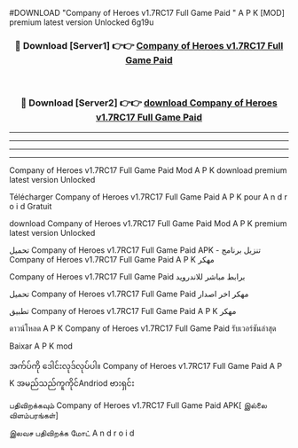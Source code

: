 #DOWNLOAD "Company of Heroes v1.7RC17 Full Game Paid " A P K [MOD] premium latest version Unlocked 6g19u 



<div align="center">

<h3>🔴 Download [Server1] 👉👉 <a href="https://apkdownload12.web.app/?title=Company of Heroes v1.7RC17 Full Game Paid ">Company of Heroes v1.7RC17 Full Game Paid  </a></h3><br>

<h3>🔴 Download [Server2] 👉👉 <a href="https://apkdownload12.web.app/?title=Company of Heroes v1.7RC17 Full Game Paid ">download Company of Heroes v1.7RC17 Full Game Paid  </a></h3>
</div>


----------------------------------------------------------

----------------------------------------------------------

----------------------------------------------------------

----------------------------------------------------------


Company of Heroes v1.7RC17 Full Game Paid  Mod A P K download premium latest version Unlocked

Télécharger  Company of Heroes v1.7RC17 Full Game Paid  A P K pour A n d r o i d Gratuit

download Company of Heroes v1.7RC17 Full Game Paid  Mod A P K premium latest version Unlocked

تحميل Company of Heroes v1.7RC17 Full Game Paid  APK - تنزيل برنامج Company of Heroes v1.7RC17 Full Game Paid  A P K مهكر

Company of Heroes v1.7RC17 Full Game Paid  برابط مباشر للاندرويد

تحميل Company of Heroes v1.7RC17 Full Game Paid  مهكر اخر اصدار

تطبيق Company of Heroes v1.7RC17 Full Game Paid  A P K مهكر

ดาวน์โหลด A P K Company of Heroes v1.7RC17 Full Game Paid  รับเวอร์ชันล่าสุด

Baixar A P K mod

အက်ပ်ကို ဒေါင်းလုဒ်လုပ်ပါ။ Company of Heroes v1.7RC17 Full Game Paid  A P K အမည်သည်ကူကိုင်Andriod ဗားရှင်း

பதிவிறக்கவும் Company of Heroes v1.7RC17 Full Game Paid  APK[ இல்லை விளம்பரங்கள்] 
 
இலவச பதிவிறக்க மோட் A n d r o i d



